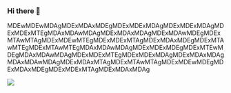 ### Hi there 👋
 MDEwMDEwMDAgMDExMDAxMDEgMDExMDExMDAgMDExMDExMDAgMDExMDExMTEgMDAxMDAwMDAgMDExMDAxMDAgMDExMDAwMDEgMDExMTAwMTAgMDExMDEwMTEgMDExMDExMTAgMDExMDAxMDEgMDExMTAwMTEgMDExMTAwMTEgMDAxMDAwMDAgMDExMDExMDEgMDExMTEwMDEgMDAxMDAwMDAgMDExMDExMTEgMDExMDExMDAgMDExMDAxMDAgMDAxMDAwMDAgMDExMDAxMTAgMDExMTAwMTAgMDExMDEwMDEgMDExMDAxMDEgMDExMDExMTAgMDExMDAxMDAg

![](https://komarev.com/ghpvc/?chouaibcher&color=brightgreen)

<!--
**chouaibcher/chouaibcher** is a ✨ _special_ ✨ repository because its `README.md` (this file) appears on your GitHub profile.

Here are some ideas to get you started:

- 🔭 I’m currently working on ...
- 🌱 I’m currently learning ...
- 👯 I’m looking to collaborate on ...
- 🤔 I’m looking for help with ...
- 💬 Ask me about ...
- 📫 How to reach me: ...
- 😄 Pronouns: ...
- ⚡ Fun fact: ...
-->
